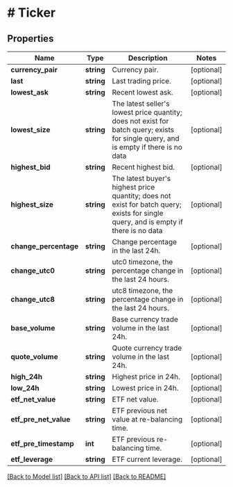 # # Ticker

## Properties

Name | Type | Description | Notes
------------ | ------------- | ------------- | -------------
**currency_pair** | **string** | Currency pair. | [optional] 
**last** | **string** | Last trading price. | [optional] 
**lowest_ask** | **string** | Recent lowest ask. | [optional] 
**lowest_size** | **string** | The latest seller&#39;s lowest price quantity; does not exist for batch query; exists for single query, and is empty if there is no data | [optional] 
**highest_bid** | **string** | Recent highest bid. | [optional] 
**highest_size** | **string** | The latest buyer&#39;s highest price quantity; does not exist for batch query; exists for single query, and is empty if there is no data | [optional] 
**change_percentage** | **string** | Change percentage in the last 24h. | [optional] 
**change_utc0** | **string** | utc0 timezone, the percentage change in the last 24 hours. | [optional] 
**change_utc8** | **string** | utc8 timezone, the percentage change in the last 24 hours. | [optional] 
**base_volume** | **string** | Base currency trade volume in the last 24h. | [optional] 
**quote_volume** | **string** | Quote currency trade volume in the last 24h. | [optional] 
**high_24h** | **string** | Highest price in 24h. | [optional] 
**low_24h** | **string** | Lowest price in 24h. | [optional] 
**etf_net_value** | **string** | ETF net value. | [optional] 
**etf_pre_net_value** | **string** | ETF previous net value at re-balancing time. | [optional] 
**etf_pre_timestamp** | **int** | ETF previous re-balancing time. | [optional] 
**etf_leverage** | **string** | ETF current leverage. | [optional] 

[[Back to Model list]](../../README.md#documentation-for-models) [[Back to API list]](../../README.md#documentation-for-api-endpoints) [[Back to README]](../../README.md)
